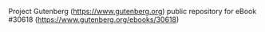 Project Gutenberg (https://www.gutenberg.org) public repository for eBook #30618 (https://www.gutenberg.org/ebooks/30618)
